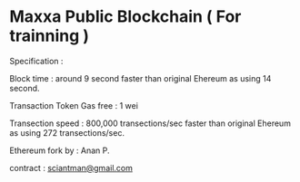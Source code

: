 # Maxxa Public Blockchain ( For trainning )

Specification :

Block time : around 9 second faster than original Ehereum as using 14 second.

Transaction Token Gas free : 1 wei

Transection speed : 800,000 transections/sec faster than original Ehereum as using 272 transections/sec.

Ethereum fork by : Anan P.

contract : sciantman@gmail.com

